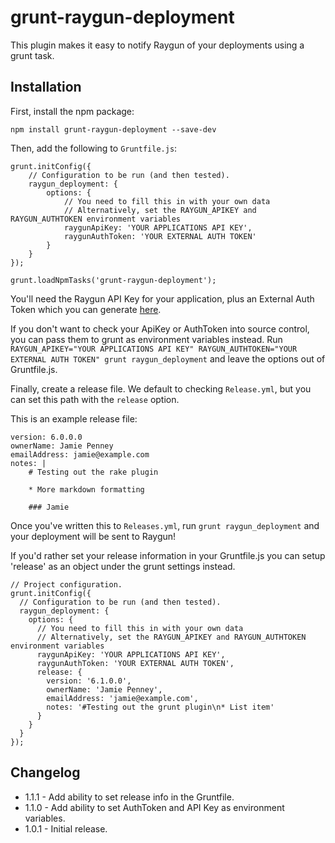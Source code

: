 # grunt-raygun-deployment

This plugin makes it easy to notify Raygun of your deployments using a grunt task.

## Installation

First, install the npm package:

    npm install grunt-raygun-deployment --save-dev

Then, add the following to `Gruntfile.js`:

    grunt.initConfig({
        // Configuration to be run (and then tested).
        raygun_deployment: {
            options: {
                // You need to fill this in with your own data
                // Alternatively, set the RAYGUN_APIKEY and RAYGUN_AUTHTOKEN environment variables
                raygunApiKey: 'YOUR APPLICATIONS API KEY',
                raygunAuthToken: 'YOUR EXTERNAL AUTH TOKEN'
            }
        }
    });

    grunt.loadNpmTasks('grunt-raygun-deployment');


You'll need the Raygun API Key for your application, plus an External Auth Token which you can generate [here](https://app.raygun.io/user).

If you don't want to check your ApiKey or AuthToken into source control, you can pass them to grunt as environment variables instead.
Run `RAYGUN_APIKEY="YOUR APPLICATIONS API KEY" RAYGUN_AUTHTOKEN="YOUR EXTERNAL AUTH TOKEN" grunt raygun_deployment` and leave the options out of Gruntfile.js.

Finally, create a release file. We default to checking `Release.yml`, but you can set this path with the `release` option.

This is an example release file:

    version: 6.0.0.0
    ownerName: Jamie Penney
    emailAddress: jamie@example.com
    notes: |
        # Testing out the rake plugin

        * More markdown formatting

        ### Jamie

Once you've written this to `Releases.yml`, run `grunt raygun_deployment` and your deployment will be sent to Raygun!

If you'd rather set your release information in your Gruntfile.js you can setup 'release' as an object under the grunt settings instead.

    // Project configuration.
    grunt.initConfig({
      // Configuration to be run (and then tested).
      raygun_deployment: {
        options: {
          // You need to fill this in with your own data
          // Alternatively, set the RAYGUN_APIKEY and RAYGUN_AUTHTOKEN environment variables
          raygunApiKey: 'YOUR APPLICATIONS API KEY',
          raygunAuthToken: 'YOUR EXTERNAL AUTH TOKEN',
          release: {
            version: '6.1.0.0',
            ownerName: 'Jamie Penney',
            emailAddress: 'jamie@example.com',
            notes: '#Testing out the grunt plugin\n* List item'
          }
        }
      }
    });

## Changelog

* 1.1.1 - Add ability to set release info in the Gruntfile.
* 1.1.0 - Add ability to set AuthToken and API Key as environment variables.
* 1.0.1 - Initial release.
